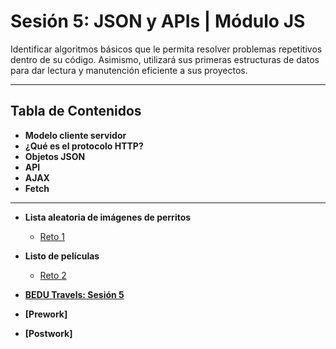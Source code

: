 # Sesión 5: JSON y APIs | Módulo JS

Identificar algoritmos básicos que le permita resolver problemas repetitivos dentro de su código. Asimismo, utilizará sus primeras estructuras de datos para dar  lectura y manutención eficiente a sus proyectos.


***

## Tabla de Contenidos
  
  - **Modelo cliente servidor**
  - **¿Qué es el protocolo HTTP?**
  - **Objetos JSON**
  - **API**
  - **AJAX**
  - **Fetch**

  <hr>

  - **Lista aleatoria de imágenes de perritos**
    - [Reto 1](./reto1)
    
  - **Listo de películas**
    - [Reto 2](./reto2)
    
     
    
  - **[BEDU Travels: Sesión 5](https://github.com/mikenieva/B1-Programacion-Con-Javascript-Expert/blob/master/BEDU-Travels.md#sesi%C3%B3n-5-json-y-apis)**
  
  - **[Prework]**
  - **[Postwork]**



